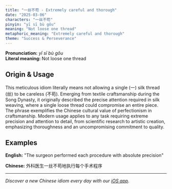 ```yaml
---
title: "一丝不苟 - Extremely careful and thorough"
date: "2025-03-06"
characters: "一丝不苟"
pinyin: "yī sī bù gǒu"
meaning: "Not loose one thread"
metaphoric_meaning: "Extremely careful and thorough"
theme: "Success & Perseverance"
---
```


**Pronunciation:** *yī sī bù gǒu*  
**Literal meaning:** Not loose one thread

## Origin & Usage

This meticulous idiom literally means not allowing a single (一) silk thread (丝) to be careless (不苟). Emerging from textile craftsmanship during the Song Dynasty, it originally described the precise attention required in silk weaving, where a single loose thread could compromise an entire piece. The phrase exemplifies the Chinese cultural value of perfectionism in craftsmanship. Modern usage applies to any task requiring extreme precision and attention to detail, from scientific research to artistic creation, emphasizing thoroughness and an uncompromising commitment to quality.

## Examples

**English:** "The surgeon performed each procedure with absolute precision"

**Chinese:** 外科医生一丝不苟地执行每个手术程序

---

*Discover a new Chinese idiom every day with our [iOS app](https://apps.apple.com/us/app/daily-chinese-idioms/id6670238264).*
